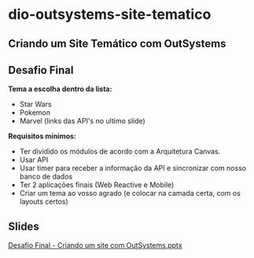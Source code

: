 # dio-outsystems-site-tematico

## Criando um Site Temático com OutSystems

## Desafio Final
**Tema a escolha dentro da lista:**
- Star Wars
- Pokemon
- Marvel
(links das API's no ultimo slide)

**Requisitos mínimos:**
- Ter dividido os módulos de acordo com a Arquitetura Canvas.
- Usar API
- Usar timer para receber a informação da API e sincronizar com nosso banco de dados
- Ter 2 aplicações finais (Web Reactive e Mobile)
- Criar um tema ao vosso agrado (e colocar na camada certa, com os layouts certos)

## Slides 
[Desafio Final - Criando um site com OutSystems.pptx](https://academiapme-my.sharepoint.com/:p:/g/personal/kawan_dio_me/EUdkaWx8aoVNoXSA6th94AkBdt8ovFZlEJXLKEbTzNkM7A?e=BtASBy) 